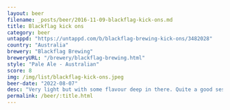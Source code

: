 ```yaml
---
layout: beer
filename: _posts/beer/2016-11-09-blackflag-kick-ons.md
title: Blackflag kick ons
category: beer
untappd: "https://untappd.com/b/blackflag-brewing-kick-ons/3482028"
country: "Australia"
brewery: "Blackflag Brewing"
breweryURL: "/brewery/blackflag-brewing.html"
style: "Pale Ale - Australian"
score: 8
img: /img/list/blackflag-kick-ons.jpeg
beer-date: "2022-08-07"
desc: "Very light but with some flavour deep in there. Quite a good session pale ale"
permalink: /beer/:title.html
---
```

